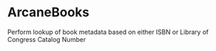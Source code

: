 # ArcaneBooks
Perform lookup of book metadata based on either ISBN or Library of Congress Catalog Number
